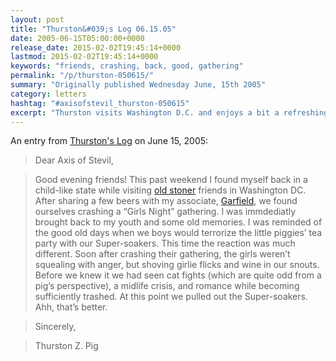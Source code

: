 ```yaml
---
layout: post
title: "Thurston&#039;s Log 06.15.05"
date: 2005-06-15T05:00:00+0000
release_date: 2015-02-02T19:45:14+0000
lastmod: 2015-02-02T19:45:14+0000
keywords: "friends, crashing, back, good, gathering"
permalink: "/p/thurston-050615/"
summary: "Originally published Wednesday June, 15th 2005"
category: letters
hashtag: "#axisofstevil_thurston-050615"
excerpt: "Thurston visits Washington D.C. and enjoys a bit a refreshing nostalgia."
---
```


An entry from [Thurston's Log](/p/thurston) on June 15, 2005:

> Dear Axis of Stevil,

> Good evening friends! This past weekend I found myself back in a child-like state while visiting [old stoner](https://d3e878vmunx8cm.cloudfront.net/assets/stoner.jpg) friends in Washington DC. After sharing a few beers with my associate, [Garfield](https://d3e878vmunx8cm.cloudfront.net/assets/garfield[crickets].jpg), we found ourselves crashing a “Girls Night” gathering. I was immdediatly brought back to my youth and some old memories. I was reminded of the good old days when we boys would terrorize the little piggies’ tea party with our Super-soakers. This time the reaction was much different. Soon after crashing their gathering, the girls weren’t squealing with anger, but shoving girlie flicks and wine in our snouts. Before we knew it we had seen cat fights (which are quite odd from a pig’s perspective), a midlife crisis, and romance while becoming sufficiently trashed. At this point we pulled out the Super-soakers. Ahh, that’s better.

> Sincerely,

> Thurston Z. Pig
